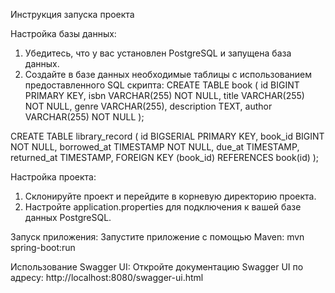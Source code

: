 Инструкция запуска проекта

Настройка базы данных:
1) Убедитесь, что у вас установлен PostgreSQL и запущена база данных.
2) Создайте в базе данных необходимые таблицы с использованием предоставленного SQL скрипта:
CREATE TABLE book (
    id BIGINT PRIMARY KEY,
    isbn VARCHAR(255) NOT NULL,
    title VARCHAR(255) NOT NULL,
    genre VARCHAR(255),
    description TEXT,
    author VARCHAR(255) NOT NULL
);

CREATE TABLE library_record (
    id BIGSERIAL PRIMARY KEY,
    book_id BIGINT NOT NULL,
    borrowed_at TIMESTAMP NOT NULL,
    due_at TIMESTAMP,
    returned_at TIMESTAMP,
    FOREIGN KEY (book_id) REFERENCES book(id)
);

Настройка проекта:
1) Склонируйте проект и перейдите в корневую директорию проекта.
2) Настройте application.properties для подключения к вашей базе данных PostgreSQL.

Запуск приложения:
Запустите приложение с помощью Maven: mvn spring-boot:run

Использование Swagger UI:
Откройте документацию Swagger UI по адресу: http://localhost:8080/swagger-ui.html
